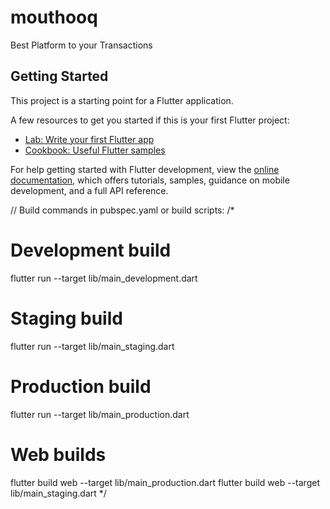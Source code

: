 # mouthooq

Best Platform to your Transactions

## Getting Started

This project is a starting point for a Flutter application.

A few resources to get you started if this is your first Flutter project:

- [Lab: Write your first Flutter app](https://docs.flutter.dev/get-started/codelab)
- [Cookbook: Useful Flutter samples](https://docs.flutter.dev/cookbook)

For help getting started with Flutter development, view the
[online documentation](https://docs.flutter.dev/), which offers tutorials,
samples, guidance on mobile development, and a full API reference.


// Build commands in pubspec.yaml or build scripts:
/*
# Development build
flutter run --target lib/main_development.dart

# Staging build
flutter run --target lib/main_staging.dart

# Production build
flutter run --target lib/main_production.dart

# Web builds
flutter build web --target lib/main_production.dart
flutter build web --target lib/main_staging.dart
*/
